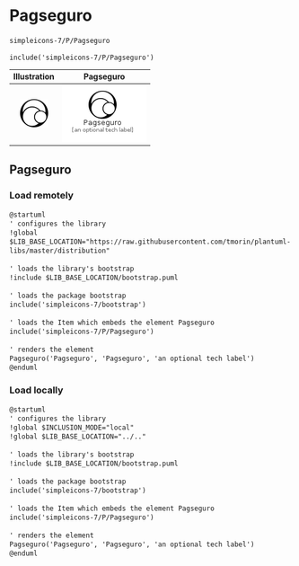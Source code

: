 # Pagseguro


```text
simpleicons-7/P/Pagseguro
```

```text
include('simpleicons-7/P/Pagseguro')
```



| Illustration | Pagseguro |
| :---: | :---: |
| ![illustration for Illustration](../../simpleicons-7/P/Pagseguro.png) | ![illustration for Pagseguro](../../simpleicons-7/P/Pagseguro.Local.png) |




## Pagseguro

### Load remotely
```plantuml
@startuml
' configures the library
!global $LIB_BASE_LOCATION="https://raw.githubusercontent.com/tmorin/plantuml-libs/master/distribution"

' loads the library's bootstrap
!include $LIB_BASE_LOCATION/bootstrap.puml

' loads the package bootstrap
include('simpleicons-7/bootstrap')

' loads the Item which embeds the element Pagseguro
include('simpleicons-7/P/Pagseguro')

' renders the element
Pagseguro('Pagseguro', 'Pagseguro', 'an optional tech label')
@enduml
```

### Load locally
```plantuml
@startuml
' configures the library
!global $INCLUSION_MODE="local"
!global $LIB_BASE_LOCATION="../.."

' loads the library's bootstrap
!include $LIB_BASE_LOCATION/bootstrap.puml

' loads the package bootstrap
include('simpleicons-7/bootstrap')

' loads the Item which embeds the element Pagseguro
include('simpleicons-7/P/Pagseguro')

' renders the element
Pagseguro('Pagseguro', 'Pagseguro', 'an optional tech label')
@enduml
```


